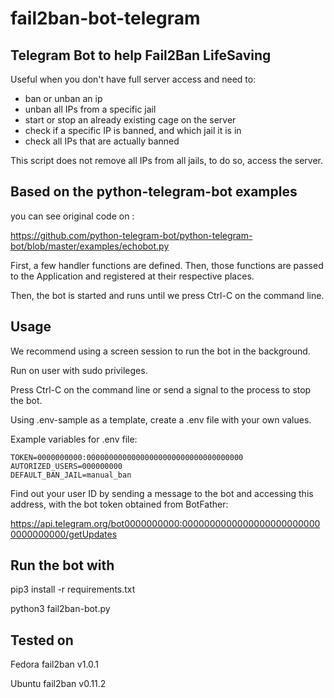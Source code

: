# fail2ban-bot-telegram

## Telegram Bot to help Fail2Ban LifeSaving
Useful when you don't have full server access and need to:

- ban or unban an ip
- unban all IPs from a specific jail
- start or stop an already existing cage on the server
- check if a specific IP is banned, and which jail it is in
- check all IPs that are actually banned

This script does not remove all IPs from all jails, to do so, access the server.

## Based on the python-telegram-bot examples

you can see original code on :

<https://github.com/python-telegram-bot/python-telegram-bot/blob/master/examples/echobot.py>


First, a few handler functions are defined. Then, those functions are passed to
the Application and registered at their respective places.

Then, the bot is started and runs until we press Ctrl-C on the command line.

## Usage

We recommend using a screen session to run the bot in the background.

Run on user with sudo privileges.

Press Ctrl-C on the command line or send a signal to the process to stop the bot.

Using .env-sample as a template, create a .env file with your own values.

Example variables for .env file:

    TOKEN=0000000000:00000000000000000000000000000000000
    AUTORIZED_USERS=000000000
    DEFAULT_BAN_JAIL=manual_ban

Find out your user ID by sending a message to the bot and accessing this address, with the bot token obtained from BotFather:

https://api.telegram.org/bot0000000000:00000000000000000000000000000000000/getUpdates

## Run the bot with
pip3 install -r requirements.txt

python3 fail2ban-bot.py

## Tested on

Fedora fail2ban v1.0.1

Ubuntu fail2ban v0.11.2
